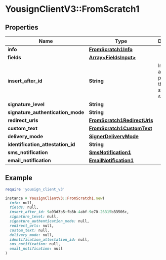 # YousignClientV3::FromScratch1

## Properties

| Name | Type | Description | Notes |
| ---- | ---- | ----------- | ----- |
| **info** | [**FromScratch1Info**](FromScratch1Info.md) |  |  |
| **fields** | [**Array&lt;FieldsInput&gt;**](FieldsInput.md) |  | [optional] |
| **insert_after_id** | **String** | Insert just after the position of the specified signer id | [optional] |
| **signature_level** | **String** |  |  |
| **signature_authentication_mode** | **String** |  | [optional] |
| **redirect_urls** | [**FromScratch1RedirectUrls**](FromScratch1RedirectUrls.md) |  | [optional] |
| **custom_text** | [**FromScratch1CustomText**](FromScratch1CustomText.md) |  | [optional] |
| **delivery_mode** | [**SignerDeliveryMode**](SignerDeliveryMode.md) |  | [optional] |
| **identification_attestation_id** | **String** |  | [optional] |
| **sms_notification** | [**SmsNotification1**](SmsNotification1.md) |  | [optional] |
| **email_notification** | [**EmailNotification1**](EmailNotification1.md) |  | [optional] |

## Example

```ruby
require 'yousign_client_v3'

instance = YousignClientV3::FromScratch1.new(
  info: null,
  fields: null,
  insert_after_id: 9a93d3b5-fb3b-4abf-9e70-26315b33506c,
  signature_level: null,
  signature_authentication_mode: null,
  redirect_urls: null,
  custom_text: null,
  delivery_mode: null,
  identification_attestation_id: null,
  sms_notification: null,
  email_notification: null
)
```

